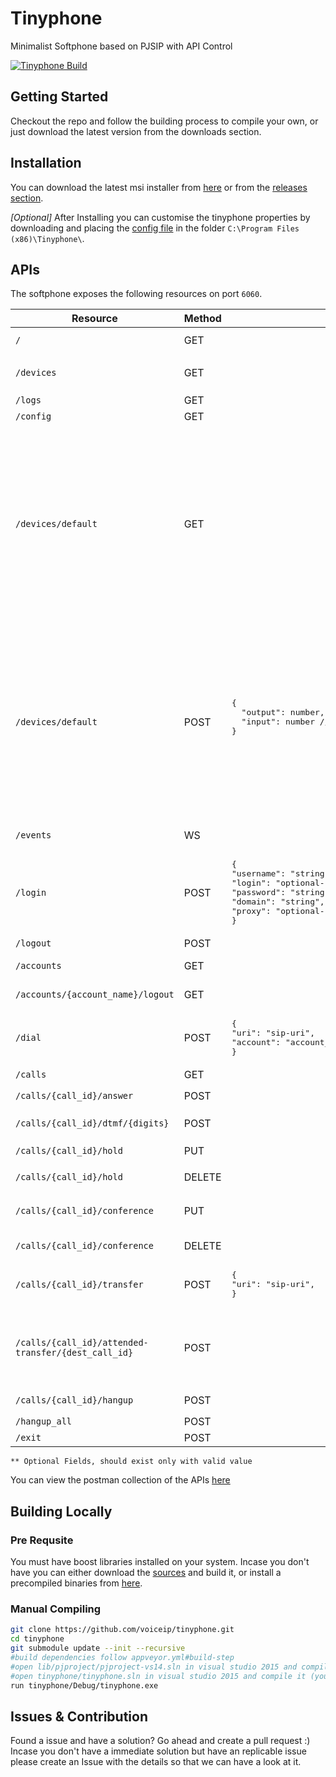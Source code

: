 # Tinyphone
Minimalist Softphone based on PJSIP with API Control

[![Tinyphone Build](https://github.com/voiceip/tinyphone/actions/workflows/main.yml/badge.svg)](https://github.com/voiceip/tinyphone/actions/workflows/main.yml)

## Getting Started

Checkout the repo and follow the building process to compile your own, or just download the latest version from the downloads section.

## Installation

You can download the latest msi installer from [here](https://ci.appveyor.com/project/kingster/tinyphone/build/artifacts) or from the [releases section](https://github.com/voiceip/tinyphone/releases).

*[Optional]* After Installing you can customise the tinyphone properties by downloading and placing the [config file](https://raw.githubusercontent.com/voiceip/tinyphone/HEAD/config.json) in the folder `C:\Program Files (x86)\Tinyphone\`.


## APIs 

The softphone exposes the following resources on port `6060`. 



<table>
<thead>
<tr>
<th>Resource</th>
<th>Method</th>
<th>Payload</th>
<th>Description</th>
</tr>
</thead>
<tbody>
<tr>
<td><code>/</code></td>
<td>GET</td>
<td></td>
<td>Returns <code>hi</code> and the app <code>version</code></td>
</tr>
<tr>
  <td><code>/devices</code></td>
  <td>GET</td>
  <td></td>
  <td>Returns <code>count</code> of devices and list of connected <code>devices</code></td>
</tr>
<tr>
  <td><code>/logs</code></td>
  <td>GET</td>
  <td></td>
  <td>Returns <code>logs</code> as text</td>
</tr>
<tr>
  <td><code>/config</code></td>
  <td>GET</td>
  <td></td>
  <td>Returns <code>config</code></td>
</tr>
<tr>
  <td><code>/devices/default</code></td>
  <td>GET</td>
  <td></td>
  <td>
    Returns <code>error, message, data</code> with default input and output device information
    <pre lang="json">
{
  "data": {
    "input": {
      "id": number,
      "name": string
    },
    "output": {
      "id": number,
      "name": string
    }
  } | null,
  "error": string | null,
  "message": string | null
}
    </pre>
  </td>
</tr>
<tr>
  <td><code>/devices/default</code></td>
  <td>POST</td>
  <td>
    <pre lang="json">
{
  "output": number, // output device id required
  "input": number // input device id required
}
    </pre>
  </td>
  <td>
    Returns <code>error, message, data</code> with default input and output device information
    <pre lang="json">
{
  "data": {
    "input": {
      "id": number,
      "name": string
    },
    "output": {
      "id": number,
      "name": string
    }
  } | null,
  "error": string | null,
  "message": string | null
}
    </pre>
  </td>
</tr>
<tr>
<td><code>/events</code></td>
<td>WS</td>
<td></td>
<td>WebSocket endpoint for realtime events</td>
</tr>
<tr>
<td><code>/login</code></td>
<td>POST</td>
<td>
<pre lang="json">
{
"username": "string" ,
"login": "optional-string**" ,
"password": "string",
"domain": "string",
"proxy": "optional-string**"
}
</pre>
</td>
<td>Account login with the provided details

</td>
</tr>
<tr>
<td><code>/logout</code></td>
<td>POST</td>
<td></td>
<td>Logout of all accounts</td>
</tr>
<tr>
<td><code>/accounts</code></td>
<td>GET</td>
<td></td>
<td>Returns list of registed accounts</td>
</tr>
<tr>
<td><code>/accounts/{account_name}/logout</code></td>
<td>GET</td>
<td></td>
<td>Logout of account with provided <code>account_name</code></td>
</tr>
<tr>
<td><code>/dial</code></td>
<td>POST</td>
<td>
<pre lang="json">
{
"uri": "sip-uri",
"account": "account_name**" 
}
</pre>  
</td>
<td>Dial a call with provided <code>sip-uri</code></td>
</tr>
<tr>
<td><code>/calls</code></td>
<td>GET</td>
<td></td>
<td>Returns list of active calls</td>
</tr>
<tr>
<td><code>/calls/{call_id}/answer</code></td>
<td>POST</td>
<td></td>
<td>answer call with specified <code>call_id</code></td>
</tr>
<tr>
<td><code>/calls/{call_id}/dtmf/{digits}</code></td>
<td>POST</td>
<td></td>
<td>Send dtmf digits <code>digits</code> to call with specified <code>call_id</code></td>
</tr>
<tr>
<td><code>/calls/{call_id}/hold</code></td>
<td>PUT</td>
<td></td>
<td>Hold call with specified <code>call_id</code></td>
</tr>
<tr>
<td><code>/calls/{call_id}/hold</code></td>
<td>DELETE</td>
<td></td>
<td>UnHold call with specified <code>call_id</code></td>
</tr>
<tr>
<td><code>/calls/{call_id}/conference</code></td>
<td>PUT</td>
<td></td>
<td>Create conference by merging other running calls with given <code>call_id</code></td>
</tr>
<tr>
<td><code>/calls/{call_id}/conference</code></td>
<td>DELETE</td>
<td></td>
<td>Break specified <code>call_id</code> out of conference</td>
</tr>
<tr>
<td><code>/calls/{call_id}/transfer</code></td>
<td>POST</td>
<td>
<pre lang="json">
{
"uri": "sip-uri",
}
</pre> 
</td>
<td>transfer <code>call_id</code> to specified <code>uri</code></td>
</tr>
<tr>
<td><code>/calls/{call_id}/attended-transfer/{dest_call_id}</code></td>
<td>POST</td>
<td></td>
<td>Initiate attended call transfer <br /><code>call_id</code>=The call id to be transfered <br /><code>dest_call_id</code>=The call id to be replaced</td>
</tr>
<tr>
<td><code>/calls/{call_id}/hangup</code></td>
<td>POST</td>
<td></td>
<td>hangup call with specified <code>call_id</code></td>
</tr>
<tr>
<td><code>/hangup_all</code></td>
<td>POST</td>
<td></td>
<td>Hangup all calls</td>
</tr>
<tr>
<td><code>/exit</code></td>
<td>POST</td>
<td></td>
<td>Exit the application</td>
</tr>
</tbody>

</table>

`** Optional Fields, should exist only with valid value`

You can view the postman collection of the APIs [here](https://documenter.getpostman.com/view/111463/TVYC9zbp)


## Building Locally

### Pre Requsite

You must have boost libraries installed on your system. Incase you don't have you can either download the [sources](https://www.boost.org/users/download/) and build it, or install a precompiled binaries from [here](https://sourceforge.net/projects/boost/files/boost-binaries/).


### Manual Compiling

```bash
git clone https://github.com/voiceip/tinyphone.git
cd tinyphone
git submodule update --init --recursive
#build dependencies follow appveyor.yml#build-step
#open lib/pjproject/pjproject-vs14.sln in visual studio 2015 and compile it
#open tinyphone/tinyphone.sln in visual studio 2015 and compile it (you will need to compile the dependencies in lib/* folder)
run tinyphone/Debug/tinyphone.exe
```

## Issues & Contribution

Found a issue and have a solution? Go ahead and create a pull request :) Incase you don't have a immediate solution but have an replicable issue please create an Issue with the details so that we can have a look at it.

